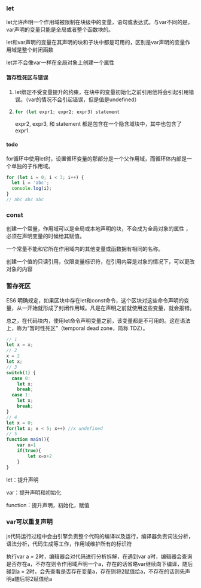 ### let

let允许声明一个作用域被限制在块级中的变量，语句或表达式。与var不同的是，var声明的变量只能是全局或者整个函数块的。

let和var声明的变量在其声明的块和子块中都是可用的，区别是var声明的变量作用域是整个封闭函数

let并不会像var一样在全局对象上创建一个属性

#### 暂存性死区与错误

1. let绑定不受变量提升的约束，在块中的变量初始化之前引用他将会引起引用错误。（var的情况不会引起错误，但是值是undefined）

2. ```js
   for (let expr1; expr2; expr3) statement
   ```

   expr2, expr3, 和 statement 都是包含在一个隐含域块中，其中也包含了 expr1.

#### todo

for循环中使用let时，设置循环变量的那部分是一个父作用域，而循环体内部是一个单独的子作用域。

```js
for (let i = 0; i < 3; i++) {
  let i = 'abc';
  console.log(i);
}
// abc abc abc
```

### const

创建一个常量，作用域可以是全局或本地声明的块，不会成为全局对象的属性 ，必须在声明变量的时候给其赋值。

一个常量不能和它所在作用域内的其他变量或函数拥有相同的名称。

创建一个值的只读引用，仅限变量标识符，在引用内容是对象的情况下，可以更改对象的内容

### 暂存死区

ES6 明确规定，如果区块中存在let和const命令，这个区块对这些命令声明的变量，从一开始就形成了封闭作用域。凡是在声明之前就使用这些变量，就会报错。

总之，在代码块内，使用let命令声明变量之前，该变量都是不可用的。这在语法上，称为“暂时性死区”（temporal dead zone，简称 TDZ）。

```js
// 1
let x = x;
// 2
x = 2
let x;
// 3
switch(1) {
  case 0:
    let x;
    break;
  case 1:
    let x;
    break;
}
// 4
let x = 0;
for(let x; x < 5; x++) //x undefined
// 5
function main(){
    var x=1
    if(true){
        let x=x+2 
    }
}
```

let：提升声明

var：提升声明和初始化

function：提升声明，初始化，赋值

### var可以重复声明

js代码运行过程中会由引擎负责整个代码的编译以及运行，编译器负责词法分析，语法分析，代码生成等工作，作用域维护所有的标识符

执行var a = 2时，编辑器会对代码进行分析拆解，在遇到var a时，编辑器会查询是否存在a，不存在则令作用域声明一个a，存在的话省略var继续向下编译，随后碰到a = 2时，会先查看是否存在变量a，存在则将2赋值给a，不存在的话则先声明a随后将2赋值给a

